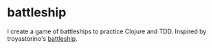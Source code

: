 # battleship

I create a game of battleships to practice Clojure and TDD. Inspired by troyastorino's [battleship](https://github.com/troyastorino/battleship).
